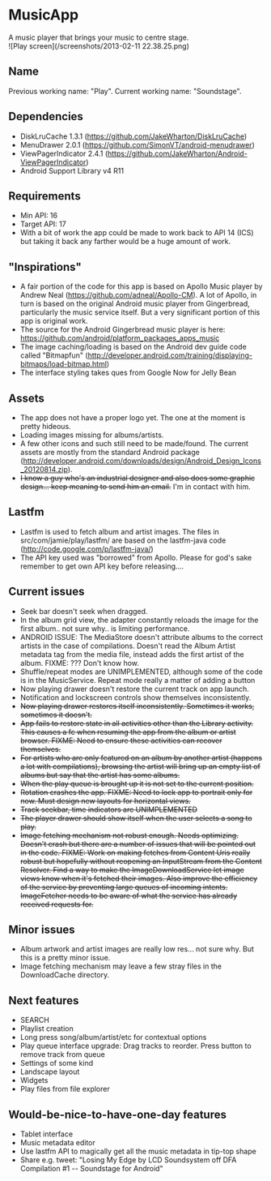 MusicApp
========

A music player that brings your music to centre stage.  
![Play screen](/screenshots/2013-02-11 22.38.25.png)

Name
----
Previous working name: "Play". Current working name: "Soundstage".

Dependencies
------------
* DiskLruCache 1.3.1 (https://github.com/JakeWharton/DiskLruCache)
* MenuDrawer 2.0.1 (https://github.com/SimonVT/android-menudrawer)
* ViewPagerIndicator 2.4.1 (https://github.com/JakeWharton/Android-ViewPagerIndicator)
* Android Support Library v4 R11

Requirements
------------
* Min API: 16
* Target API: 17
* With a bit of work the app could be made to work back to API 14 (ICS) but taking it back any farther would be a huge amount of work.

"Inspirations"
--------------
* A fair portion of the code for this app is based on Apollo Music player by Andrew Neal (https://github.com/adneal/Apollo-CM). A lot of Apollo, in turn is based on the original Android music player from Gingerbread, particularly the music service itself. But a very significant portion of this app is original work.
* The source for the Android Gingerbread music player is here: https://github.com/android/platform_packages_apps_music
* The image caching/loading is based on the Android dev guide code called "Bitmapfun" (http://developer.android.com/training/displaying-bitmaps/load-bitmap.html)
* The interface styling takes ques from Google Now for Jelly Bean

Assets
------
* The app does not have a proper logo yet. The one at the moment is pretty hideous.
* Loading images missing for albums/artists.
* A few other icons and such still need to be made/found. The current assets are mostly from the standard Android package (http://developer.android.com/downloads/design/Android_Design_Icons_20120814.zip).
* ~~I know a guy who's an industrial designer and also does some graphic design... keep meaning to send him an email.~~ I'm in contact with him.

Lastfm
------
* Lastfm is used to fetch album and artist images. The files in src/com/jamie/play/lastfm/ are based on the lastfm-java code (http://code.google.com/p/lastfm-java/)
* The API key used was "borrowed" from Apollo. Please for god's sake remember to get own API key before releasing....

Current issues
--------------
* Seek bar doesn't seek when dragged.
* In the album grid view, the adapter constantly reloads the image for the first album.. not sure why.. is limiting performance.
* ANDROID ISSUE: The MediaStore doesn't attribute albums to the correct artists in the case of compilations. Doesn't read the Album Artist metadata tag from the media file, instead adds the first artist of the album. FIXME: ??? Don't know how.
* Shuffle/repeat modes are UNIMPLEMENTED, although some of the code is in the MusicService. Repeat mode really a matter of adding a button
* Now playing drawer doesn't restore the current track on app launch.
* Notification and lockscreen controls show themselves inconsistently.
* ~~Now playing drawer restores itself inconsistently. Sometimes it works, sometimes it doesn't.~~
* ~~App fails to restore state in all activities other than the Library activity. This causes a fc when resuming the app from the album or artist browser. FIXME: Need to ensure these activities can recover themselves.~~
* ~~For artists who are only featured on an album by another artist (happens a lot with compilations), browsing the artist will bring up an empty list of albums but say that the artist has some albums.~~
* ~~When the play queue is brought up it is not set to the current position.~~
* ~~Rotation crashes the app. FIXME: Need to lock app to portrait only for now. Must design new layouts for horizontal views.~~
* ~~Track seekbar, time indicators are UNIMPLEMENTED~~
* ~~The player drawer should show itself when the user selects a song to play.~~
* ~~Image fetching mechanism not robust enough. Needs optimizing. Doesn't crash but there are a number of issues that will be pointed out in the code. FIXME: Work on making fetches from Content Uris really robust but hopefully without reopening an InputStream from the Content Resolver. Find a way to make the ImageDownloadService let image views know when it's fetched their images. Also improve the efficiency of the service by preventing large queues of incoming intents. ImageFetcher needs to be aware of what the service has already received requests for.~~

Minor issues
------------
* Album artwork and artist images are really low res... not sure why. But this is a pretty minor issue.
* Image fetching mechanism may leave a few stray files in the DownloadCache directory.

Next features
-------------
* SEARCH
* Playlist creation
* Long press song/album/artist/etc for contextual options
* Play queue interface upgrade: Drag tracks to reorder. Press button to remove track from queue
* Settings of some kind
* Landscape layout
* Widgets
* Play files from file explorer

Would-be-nice-to-have-one-day features
--------------------------------------
* Tablet interface
* Music metadata editor
* Use lastfm API to magically get all the music metadata in tip-top shape
* Share e.g. tweet: "Losing My Edge by LCD Soundsystem off DFA Compilation #1 -- Soundstage for Android"
